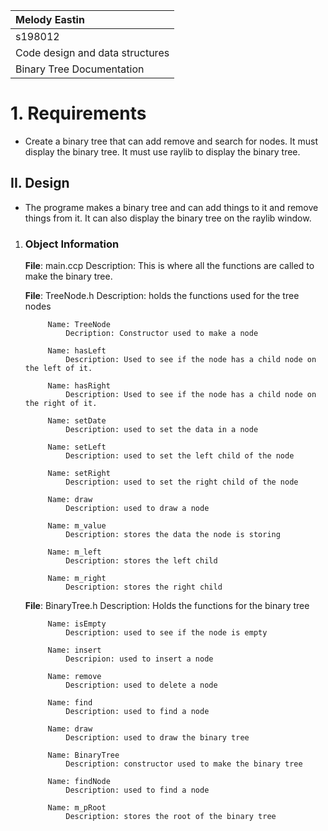 | Melody Eastin |
| :---      |
| s198012   |
| Code design and data structures |
| Binary Tree Documentation |

# 1. Requirements

- Create a binary tree that can add remove and search for nodes. It must display the binary tree. It must use raylib to display the binary tree.

## II. Design

- The programe makes a binary tree and can add things to it and remove things from it. It can also display the binary tree on the raylib window.

1. ### Object Information

    **File**: main.ccp
        Description: This is where all the functions are called to make the binary tree.

    **File**: TreeNode.h
        Description: holds the functions used for the tree nodes

            Name: TreeNode
                Decription: Constructor used to make a node
            
            Name: hasLeft
                Description: Used to see if the node has a child node on the left of it.

            Name: hasRight
                Description: Used to see if the node has a child node on the right of it.

            Name: setDate
                Description: used to set the data in a node

            Name: setLeft
                Description: used to set the left child of the node

            Name: setRight
                Description: used to set the right child of the node

            Name: draw
                Description: used to draw a node

            Name: m_value
                Description: stores the data the node is storing

            Name: m_left
                Description: stores the left child

            Name: m_right
                Description: stores the right child

    **File**: BinaryTree.h
        Description: Holds the functions for the binary tree

            Name: isEmpty
                Description: used to see if the node is empty

            Name: insert
                Descripion: used to insert a node

            Name: remove
                Description: used to delete a node

            Name: find
                Description: used to find a node

            Name: draw
                Description: used to draw the binary tree

            Name: BinaryTree
                Description: constructor used to make the binary tree

            Name: findNode
                Description: used to find a node

            Name: m_pRoot
                Description: stores the root of the binary tree
